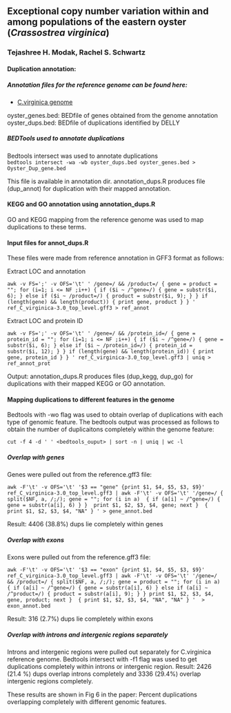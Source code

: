 ## Exceptional copy number variation within and among populations of the eastern oyster (*Crassostrea virginica*) 
### Tejashree H. Modak, Rachel S. Schwartz

#### Duplication annotation:
##### Annotation files for the reference genome can be found here:
- [C.virginica genome](https://www.ncbi.nlm.nih.gov/genome/398)

oyster_genes.bed: BEDfile of genes obtained from the genome annotation 
oyster_dups.bed: BEDfile of duplications identified by DELLY
##### BEDTools used to annotate duplications 
Bedtools intersect was used to annotate duplications  
`bedtools intersect -wa -wb oyster_dups.bed oyster_genes.bed > Oyster_Dup_gene.bed`

This file is available in annotation dir. 
annotation_dups.R produces file (dup_annot) for duplication with their mapped annotation.

#### KEGG and GO annotation using annotation_dups.R 
GO and KEGG mapping from the reference genome was used to map duplications to these terms. 

#### Input files for  annot_dups.R
These files were made from reference annotation in GFF3 format as follows: 

Extract LOC and annotation

`awk -v FS=';' -v OFS='\t' ' /gene=/ && /product=/ { gene = product = ""; for (i=1; i <= NF ;i++) { if ($i ~ /^gene=/) { gene = substr($i, 6); } else if ($i ~ /product=/) { product = substr($i, 9); } } if (length(gene) && length(product)) { print gene, product } } ' ref_C_virginica-3.0_top_level.gff3 > ref_annot`

Extract LOC and protein ID

`awk -v FS=';' -v OFS='\t' ' /gene=/ && /protein_id=/ { gene = protein_id = ""; for (i=1; i <= NF ;i++) { if ($i ~ /^gene=/) { gene = substr($i, 6); } else if ($i ~ /protein_id=/) { protein_id = substr($i, 12); } } if (length(gene) && length(protein_id)) { print gene, protein_id } } ' ref_C_virginica-3.0_top_level.gff3 | uniq > ref_annot_prot`

Output: annotation_dups.R produces files (dup_kegg, dup_go) for duplications with their mapped KEGG or GO annotation.

#### Mapping duplications to different features in the genome

Bedtools with -wo flag was used to obtain overlap of duplications with each type of genomic feature.
The bedtools output was processed as follows to obtain the number of duplicaitons completely within the genome feature:

`cut -f 4 -d ' ' <bedtools_ouput> | sort -n | uniq | wc -l`

##### Overlap with genes

Genes were pulled out from the reference.gff3 file:

`awk -F'\t' -v OFS='\t' '$3 == "gene" {print $1, $4, $5, $3, $9}' ref_C_virginica-3.0_top_level.gff3 | awk -F'\t' -v OFS='\t' '/gene=/ { split($NF, a, /;/); gene = ""; for (i in a)  { if (a[i] ~ /^gene=/) { gene = substr(a[i], 6) } }  print $1, $2, $3, $4, gene; next }  { print $1, $2, $3, $4, "NA" } ' > gene_annot.bed`

Result: 4406 (38.8%) dups lie completely within genes

##### Overlap with exons

Exons were pulled out from the reference.gff3 file:

`awk -F'\t' -v OFS='\t' '$3 == "exon" {print $1, $4, $5, $3, $9}' ref_C_virginica-3.0_top_level.gff3 | awk -F'\t' -v OFS='\t' '/gene=/ && /product=/ { split($NF, a, /;/); gene = product = ""; for (i in a)  { if (a[i] ~ /^gene=/) { gene = substr(a[i], 6) } else if (a[i] ~ /^product=/) { product = substr(a[i], 9); } } print $1, $2, $3, $4, gene, product; next }  { print $1, $2, $3, $4, "NA", "NA" } '  > exon_annot.bed`

Result: 316 (2.7%) dups lie completely within exons

##### Overlap with introns and intergenic regions separately

Introns and intergenic regions were pulled out separately for C.virginica reference genome.
Bedtools intersect with -f1 flag was used to get duplications completely within introns or intergenic region.
Result: 2426 (21.4 %) dups overlap introns completely and 3336 (29.4%) overlap intergenic regions completely.

These results are shown in Fig 6 in the paper: Percent duplications overlapping completely with different genomic features. 
